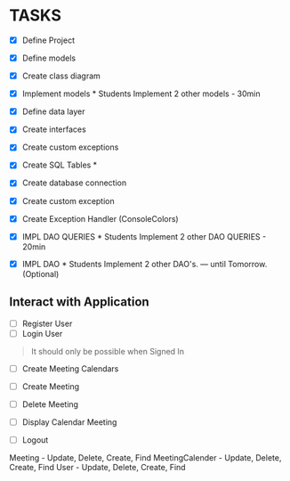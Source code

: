 # TASKS
- [x] Define Project
- [x] Define models
- [x] Create class diagram
- [X] Implement models * Students Implement 2 other models - 30min

- [x] Define data layer
- [x] Create interfaces
- [x] Create custom exceptions

- [x] Create SQL Tables *
- [x] Create database connection
- [x] Create custom exception
- [x] Create Exception Handler (ConsoleColors)

- [x] IMPL DAO QUERIES * Students Implement 2 other DAO QUERIES - 20min
- [x] IMPL DAO * Students Implement 2 other DAO's. — until Tomorrow. (Optional)

## Interact with Application
- [ ] Register User
- [ ] Login User

> It should only be possible when Signed In
- [ ] Create Meeting Calendars
- [ ] Create Meeting
- [ ] Delete Meeting
- [ ] Display Calendar Meeting 
- [ ] Logout



Meeting - Update, Delete, Create, Find
MeetingCalender - Update, Delete, Create, Find
User - Update, Delete, Create, Find